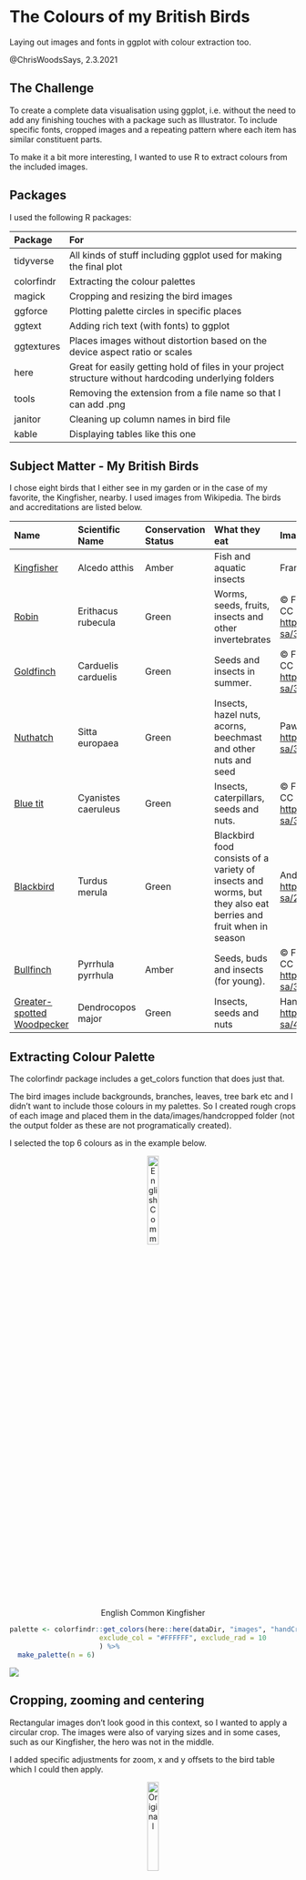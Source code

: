 The Colours of my British Birds
================

Laying out images and fonts in ggplot with colour extraction too.

@ChrisWoodsSays, 2.3.2021

## The Challenge

To create a complete data visualisation using ggplot, i.e. without the
need to add any finishing touches with a package such as Illustrator. To
include specific fonts, cropped images and a repeating pattern where
each item has similar constituent parts.

To make it a bit more interesting, I wanted to use R to extract colours
from the included images.

## Packages

I used the following R packages:

| Package    | For                                                                                                    |
|:-----------|:-------------------------------------------------------------------------------------------------------|
| tidyverse  | All kinds of stuff including ggplot used for making the final plot                                     |
| colorfindr | Extracting the colour palettes                                                                         |
| magick     | Cropping and resizing the bird images                                                                  |
| ggforce    | Plotting palette circles in specific places                                                            |
| ggtext     | Adding rich text (with fonts) to ggplot                                                                |
| ggtextures | Places images without distortion based on the device aspect ratio or scales                            |
| here       | Great for easily getting hold of files in your project structure without hardcoding underlying folders |
| tools      | Removing the extension from a file name so that I can add .png                                         |
| janitor    | Cleaning up column names in bird file                                                                  |
| kable      | Displaying tables like this one                                                                        |

## Subject Matter - My British Birds

I chose eight birds that I either see in my garden or in the case of my
favorite, the Kingfisher, nearby. I used images from Wikipedia. The
birds and accreditations are listed below.

| Name                                                                                        | Scientific Name     | Conservation Status | What they eat                                                                                                 | Image Credit                                                                                                               |
|:--------------------------------------------------------------------------------------------|:--------------------|:--------------------|:--------------------------------------------------------------------------------------------------------------|:---------------------------------------------------------------------------------------------------------------------------|
| [Kingfisher](https://commons.wikimedia.org/wiki/File:Eisvogel_kingfisher.jpg)               | Alcedo atthis       | Amber               | Fish and aquatic insects                                                                                      | Frank-2.0, CC0, via Wikimedia Commons                                                                                      |
| [Robin](https://commons.wikimedia.org/wiki/File:Erithacus_rubecula_with_cocked_head.jpg)    | Erithacus rubecula  | Green               | Worms, seeds, fruits, insects and other invertebrates                                                         | © Francis C. Franklin / CC-BY-SA-3.0, CC BY-SA 3.0 <https://creativecommons.org/licenses/by-sa/3.0>, via Wikimedia Commons |
| [Goldfinch](https://commons.wikimedia.org/wiki/File:Carduelis_carduelis_close_up.jpg)       | Carduelis carduelis | Green               | Seeds and insects in summer.                                                                                  | © Francis C. Franklin / CC-BY-SA-3.0, CC BY-SA 3.0 <https://creativecommons.org/licenses/by-sa/3.0>, via Wikimedia Commons |
| [Nuthatch](https://commons.wikimedia.org/wiki/File:Sitta_europaea_wildlife_2_1.jpg)         | Sitta europaea      | Green               | Insects, hazel nuts, acorns, beechmast and other nuts and seed                                                | Paweł Kuźniar, CC BY-SA 3.0 <http://creativecommons.org/licenses/by-sa/3.0/>, via Wikimedia Commons                        |
| [Blue tit](https://commons.wikimedia.org/wiki/File:Eurasian_blue_tit_Lancashire.jpg)        | Cyanistes caeruleus | Green               | Insects, caterpillars, seeds and nuts.                                                                        | © Francis C. Franklin / CC-BY-SA-3.0, CC BY-SA 3.0 <https://creativecommons.org/licenses/by-sa/3.0>, via Wikimedia Commons |
| [Blackbird](https://commons.wikimedia.org/wiki/File:Common_Blackbird.jpg)                   | Turdus merula       | Green               | Blackbird food consists of a variety of insects and worms, but they also eat berries and fruit when in season | Andreas Trepte, CC BY-SA 2.5 <https://creativecommons.org/licenses/by-sa/2.5>, via Wikimedia Commons                       |
| [Bullfinch](https://commons.wikimedia.org/wiki/File:Bullfinch_male.jpg)                     | Pyrrhula pyrrhula   | Amber               | Seeds, buds and insects (for young).                                                                          | © Francis C. Franklin / CC-BY-SA-3.0, CC BY-SA 3.0 <https://creativecommons.org/licenses/by-sa/3.0>, via Wikimedia Commons |
| [Greater-spotted<br>Woodpecker](https://commons.wikimedia.org/wiki/File:Hackspettshona.jpg) | Dendrocopos major   | Green               | Insects, seeds and nuts                                                                                       | Hangsna, CC BY-SA 4.0 <https://creativecommons.org/licenses/by-sa/4.0>, via Wikimedia Commons                              |

## Extracting Colour Palette

The colorfindr package includes a get\_colors function that does just
that.

The bird images include backgrounds, branches, leaves, tree bark etc and
I didn’t want to include those colours in my palettes. So I created
rough crops of each image and placed them in the data/images/handcropped
folder (not the output folder as these are not programatically created).

I selected the top 6 colours as in the example below.

<div class="figure" style="text-align: center">

<img src="data/images/handCropped/Eisvogel_kingfisher.png" alt="English Common Kingfisher" width="20%" />
<p class="caption">
English Common Kingfisher
</p>

</div>

``` r
palette <- colorfindr::get_colors(here::here(dataDir, "images", "handCropped", "Eisvogel_kingfisher.png"), 
                      exclude_col = "#FFFFFF", exclude_rad = 10
                      ) %>% 
  make_palette(n = 6)
```

![](README_files/figure-gfm/getColoursExample-1.png)<!-- -->

## Cropping, zooming and centering

Rectangular images don’t look good in this context, so I wanted to apply
a circular crop. The images were also of varying sizes and in some
cases, such as our Kingfisher, the hero was not in the middle.

I added specific adjustments for zoom, x and y offsets to the bird table
which I could then apply.

<div class="figure" style="text-align: center">

<img src="output/images/originals/Eisvogel_kingfisher.jpg" alt="Original" width="20%" />
<p class="caption">
Original
</p>

</div>

<div class="figure" style="text-align: center">

<img src="output/images/cropped/Eisvogel_kingfisher.jpg" alt="Cropped, zoomed and centered" width="20%" />
<p class="caption">
Cropped, zoomed and centered
</p>

</div>

![](README_files/figure-gfm/getPalettes-1.png)<!-- -->![](README_files/figure-gfm/getPalettes-2.png)<!-- -->![](README_files/figure-gfm/getPalettes-3.png)<!-- -->![](README_files/figure-gfm/getPalettes-4.png)<!-- -->![](README_files/figure-gfm/getPalettes-5.png)<!-- -->![](README_files/figure-gfm/getPalettes-6.png)<!-- -->![](README_files/figure-gfm/getPalettes-7.png)<!-- -->![](README_files/figure-gfm/getPalettes-8.png)<!-- -->

## And here is the final plot

![The Colours of my British Birds Data
Viz](output/images/MyBritishBirds.png)
